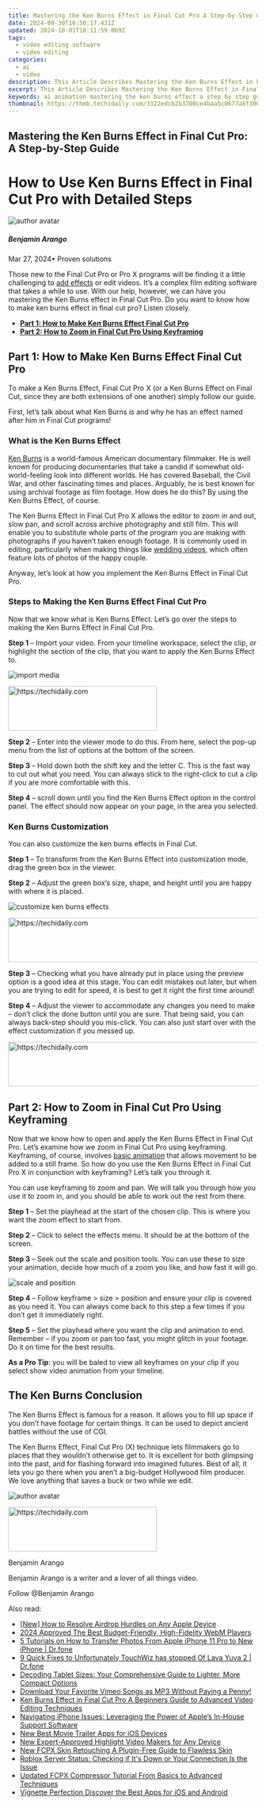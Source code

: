 ```yaml
---
title: Mastering the Ken Burns Effect in Final Cut Pro A Step-by-Step Guide
date: 2024-09-30T16:50:17.431Z
updated: 2024-10-01T18:11:59.069Z
tags: 
  - video editing software
  - video editing
categories: 
  - ai
  - video
description: This Article Describes Mastering the Ken Burns Effect in Final Cut Pro A Step-by-Step Guide
excerpt: This Article Describes Mastering the Ken Burns Effect in Final Cut Pro A Step-by-Step Guide
keywords: ai animation mastering the ken burns effect a step by step guide for final cut pro users,bring your videos to life a step by step guide to the ken burns effect in final cut pro,mastering pip in final cut pro a step by step guide,ai animation mastering the ken burns effect a step by step guide,mastering the ken burns effect a step by step guide for final cut pro users,mastering the ken burns effect in final cut pro a step by step guide,mastering the ken burns effect a step by step guide
thumbnail: https://thmb.techidaily.com/3322edcb2b3700ce4baa5c0677a8f300e23dbf74c5228f8bd6ca0d33294791ed.png
---
```


## Mastering the Ken Burns Effect in Final Cut Pro: A Step-by-Step Guide

# How to Use Ken Burns Effect in Final Cut Pro with Detailed Steps

![author avatar](https://images.wondershare.com/filmora/article-images/benjamin-arango-author.jpg)

##### Benjamin Arango

 Mar 27, 2024• Proven solutions

Those new to the Final Cut Pro or Pro X programs will be finding it a little challenging to [add effects](https://tools.techidaily.com/wondershare/filmora/download/) or edit videos. It’s a complex film editing software that takes a while to use. With our help, however, we can have you mastering the Ken Burns effect in Final Cut Pro. Do you want to know how to make ken burns effect in final cut pro? Listen closely.

* [**Part 1: How to Make Ken Burns Effect Final Cut Pro**](#Make-Ken-Burns-Effect)
* [**Part 2: How to Zoom in Final Cut Pro Using Keyframing**](#Zoom-in-Final-Cut-Pro-Keyframing)

## Part 1: How to Make Ken Burns Effect Final Cut Pro

To make a Ken Burns Effect, Final Cut Pro X (or a Ken Burns Effect on Final Cut, since they are both extensions of one another) simply follow our guide.

First, let’s talk about what Ken Burns is and why he has an effect named after him in Final Cut programs!

### What is the Ken Burns Effect

[Ken Burns](https://en.wikipedia.org/wiki/Ken%5FBurns%5Feffect) is a world-famous American documentary filmmaker. He is well known for producing documentaries that take a candid if somewhat old-world-feeling look into different worlds. He has covered Baseball, the Civil War, and other fascinating times and places. Arguably, he is best known for using archival footage as film footage. How does he do this? By using the Ken Burns Effect, of course.

The Ken Burns Effect in Final Cut Pro X allows the editor to zoom in and out, slow pan, and scroll across archive photography and still film. This will enable you to substitute whole parts of the program you are making with photographs if you haven’t taken enough footage. It is commonly used in editing, particularly when making things like [wedding videos](https://tools.techidaily.com/wondershare/filmora/download/), which often feature lots of photos of the happy couple.

Anyway, let’s look at how you implement the Ken Burns Effect in Final Cut Pro.

### Steps to Making the Ken Burns Effect Final Cut Pro

Now that we know what is Ken Burns Effect. Let’s go over the steps to making the Ken Burns Effect in Final Cut Pro.

**Step 1** – Import your video. From your timeline workspace, select the clip, or highlight the section of the clip, that you want to apply the Ken Burns Effect to.

![import media](https://images.wondershare.com/filmora/filmorapro/import-media-final-cut-pro.JPG)

<!-- affiliate ads begin -->
<a href="https://aligracehair.sjv.io/c/5597632/1975816/19272" target="_top" id="1975816">
  <img src="//a.impactradius-go.com/display-ad/19272-1975816" border="0" alt="https://techidaily.com" width="300" height="90"/>
</a>
<img height="0" width="0" src="https://aligracehair.sjv.io/i/5597632/1975816/19272" style="position:absolute;visibility:hidden;" border="0" />
<!-- affiliate ads end -->

**Step 2** – Enter into the viewer mode to do this. From here, select the pop-up menu from the list of options at the bottom of the screen.

**Step 3** – Hold down both the shift key and the letter C. This is the fast way to cut out what you need. You can always stick to the right-click to cut a clip if you are more comfortable with this.

**Step 4** – scroll down until you find the Ken Burns Effect option in the control panel. The effect should now appear on your page, in the area you selected.

### Ken Burns Customization

You can also customize the ken burns effects in Final Cut.

**Step 1** – To transform from the Ken Burns Effect into customization mode, drag the green box in the viewer.

**Step 2** – Adjust the green box’s size, shape, and height until you are happy with where it is placed.

![customize ken burns effects](https://images.wondershare.com/filmora/filmorapro/customize-ken-burns-effects-box.JPG)

<!-- affiliate ads begin -->
<a href="https://appsumo.8odi.net/c/5597632/2144309/7443" target="_top" id="2144309">
  <img src="//a.impactradius-go.com/display-ad/7443-2144309" border="0" alt="https://techidaily.com" width="728" height="90"/>
</a>
<img height="0" width="0" src="https://appsumo.8odi.net/i/5597632/2144309/7443" style="position:absolute;visibility:hidden;" border="0" />
<!-- affiliate ads end -->

**Step 3** – Checking what you have already put in place using the preview option is a good idea at this stage. You can edit mistakes out later, but when you are trying to edit for speed, it is best to get it right the first time around!

**Step 4** – Adjust the viewer to accommodate any changes you need to make – don’t click the done button until you are sure. That being said, you can always back-step should you mis-click. You can also just start over with the effect customization if you messed up.

<!-- affiliate ads begin -->
<a href="https://appsumo.8odi.net/c/5597632/2118322/7443" target="_top" id="2118322">
  <img src="//a.impactradius-go.com/display-ad/7443-2118322" border="0" alt="https://techidaily.com" width="728" height="90"/>
</a>
<img height="0" width="0" src="https://appsumo.8odi.net/i/5597632/2118322/7443" style="position:absolute;visibility:hidden;" border="0" />
<!-- affiliate ads end -->

## Part 2: How to Zoom in Final Cut Pro Using Keyframing

Now that we know how to open and apply the Ken Burns Effect in Final Cut Pro. Let’s examine how we zoom in Final Cut Pro using keyframing. Keyframing, of course, involves [basic animation](https://tools.techidaily.com/wondershare/filmora/download/) that allows movement to be added to a still frame. So how do you use the Ken Burns Effect in Final Cut Pro X in conjunction with keyframing? Let’s talk you through it.

You can use keyframing to zoom and pan. We will talk you through how you use it to zoom in, and you should be able to work out the rest from there.

**Step 1** – Set the playhead at the start of the chosen clip. This is where you want the zoom effect to start from.

**Step 2** – Click to select the effects menu. It should be at the bottom of the screen.

**Step 3** – Seek out the scale and position tools. You can use these to size your animation, decide how much of a zoom you like, and how fast it will go.

![scale and position](https://images.wondershare.com/filmora/filmorapro/scale-and-position-final-cut.jpg)

**Step 4** – Follow keyframe > size > position and ensure your clip is covered as you need it. You can always come back to this step a few times if you don’t get it immediately right.

**Step 5** – Set the playhead where you want the clip and animation to end. Remember – if you zoom or pan too fast, you might glitch in your footage. Do it on time for the best results.

**As a Pro Tip**: you will be baled to view all keyframes on your clip if you select show video animation from your timeline.

## The Ken Burns Conclusion

The Ken Burns Effect is famous for a reason. It allows you to fill up space if you don’t have footage for certain things. It can be used to depict ancient battles without the use of CGI.

The Ken Burns Effect, Final Cut Pro (X) technique lets filmmakers go to places that they wouldn’t otherwise get to. It is excellent for both glimpsing into the past, and for flashing forward into imagined futures. Best of all, it lets you go there when you aren’t a big-budget Hollywood film producer. We love anything that saves a buck or two while we edit.

![author avatar](https://images.wondershare.com/filmora/article-images/benjamin-arango-author.jpg)

<!-- affiliate ads begin -->
<a href="https://aligracehair.sjv.io/c/5597632/2135413/19272" target="_top" id="2135413">
  <img src="//a.impactradius-go.com/display-ad/19272-2135413" border="0" alt="https://techidaily.com" width="300" height="90"/>
</a>
<img height="0" width="0" src="https://aligracehair.sjv.io/i/5597632/2135413/19272" style="position:absolute;visibility:hidden;" border="0" />
<!-- affiliate ads end -->

Benjamin Arango

Benjamin Arango is a writer and a lover of all things video.

Follow @Benjamin Arango

<ins class="adsbygoogle"
      style="display:block"
      data-ad-client="ca-pub-7571918770474297"
      data-ad-slot="8358498916"
      data-ad-format="auto"
      data-full-width-responsive="true"></ins>

<span class="atpl-alsoreadstyle">Also read:</span>
<div><ul>
<li><a href="https://fox-hovers.techidaily.com/new-how-to-resolve-airdrop-hurdles-on-any-apple-device/"><u>[New] How to Resolve Airdrop Hurdles on Any Apple Device</u></a></li>
<li><a href="https://some-approaches.techidaily.com/2024-approved-the-best-budget-friendly-high-fidelity-webm-players/"><u>2024 Approved The Best Budget-Friendly, High-Fidelity WebM Players</u></a></li>
<li><a href="https://iphone-transfer.techidaily.com/5-tutorials-on-how-to-transfer-photos-from-apple-iphone-11-pro-to-new-iphone-drfone-by-drfone-transfer-from-ios/"><u>5 Tutorials on How to Transfer Photos From Apple iPhone 11 Pro to New iPhone | Dr.fone</u></a></li>
<li><a href="https://howto.techidaily.com/9-quick-fixes-to-unfortunately-touchwiz-has-stopped-of-lava-yuva-2-drfone-by-drfone-fix-android-problems-fix-android-problems/"><u>9 Quick Fixes to Unfortunately TouchWiz has stopped Of Lava Yuva 2 | Dr.fone</u></a></li>
<li><a href="https://buynow-reviews.techidaily.com/decoding-tablet-sizes-your-comprehensive-guide-to-lighter-more-compact-options/"><u>Decoding Tablet Sizes: Your Comprehensive Guide to Lighter, More Compact Options</u></a></li>
<li><a href="https://blog-min.techidaily.com/download-your-favorite-vimeo-songs-as-mp3-without-paying-a-penny/"><u>Download Your Favorite Vimeo Songs as MP3 Without Paying a Penny!</u></a></li>
<li><a href="https://ai-vdieo-software.techidaily.com/ken-burns-effect-in-final-cut-pro-a-beginners-guide-to-advanced-video-editing-techniques/"><u>Ken Burns Effect in Final Cut Pro A Beginners Guide to Advanced Video Editing Techniques</u></a></li>
<li><a href="https://fox-that.techidaily.com/navigating-iphone-issues-leveraging-the-power-of-apples-in-house-support-software/"><u>Navigating iPhone Issues: Leveraging the Power of Apple’s In-House Support Software</u></a></li>
<li><a href="https://ai-vdieo-software.techidaily.com/new-best-movie-trailer-apps-for-ios-devices/"><u>New Best Movie Trailer Apps for iOS Devices</u></a></li>
<li><a href="https://ai-vdieo-software.techidaily.com/new-expert-approved-highlight-video-makers-for-any-device/"><u>New Expert-Approved Highlight Video Makers for Any Device</u></a></li>
<li><a href="https://ai-vdieo-software.techidaily.com/new-fcpx-skin-retouching-a-plugin-free-guide-to-flawless-skin/"><u>New FCPX Skin Retouching A Plugin-Free Guide to Flawless Skin</u></a></li>
<li><a href="https://technical-tips.techidaily.com/roblox-server-status-checking-if-its-down-or-your-connection-is-the-issue/"><u>Roblox Server Status: Checking if It's Down or Your Connection Is the Issue</u></a></li>
<li><a href="https://ai-vdieo-software.techidaily.com/updated-fcpx-compressor-tutorial-from-basics-to-advanced-techniques/"><u>Updated FCPX Compressor Tutorial From Basics to Advanced Techniques</u></a></li>
<li><a href="https://ai-vdieo-software.techidaily.com/vignette-perfection-discover-the-best-apps-for-ios-and-android/"><u>Vignette Perfection Discover the Best Apps for iOS and Android</u></a></li>
</ul></div>

